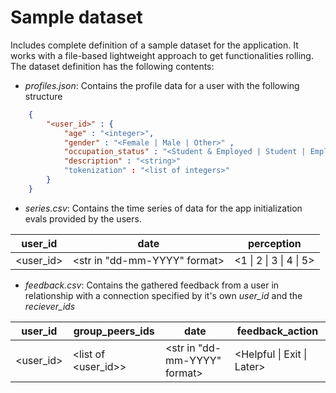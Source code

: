 # Sample dataset

Includes complete definition of a sample dataset for the application. It works with a file-based lightweight approach to get functionalities rolling.  
The dataset definition has the following contents:
* _profiles.json_: Contains the profile data for a user with the following structure

```json
    {
        "<user_id>" : {
            "age" : "<integer>",
            "gender" : "<Female | Male | Other>" ,
            "occupation_status" : "<Student & Employed | Student | Employed | Unemployed>",
            "description" : "<string>"
            "tokenization" : "<list of integers>"
        }
    }
```

* _series.csv_: Contains the time series of data for the app initialization evals provided by the users.

| **user_id**   | **date**                         | perception            |
|-----------|------------------------------|-----------------------|
| <user_id> | <str in "dd-mm-YYYY" format> | <1 \| 2 \| 3 \| 4 \| 5>

* _feedback.csv_: Contains the gathered feedback from a user in relationship with a connection specified by it's own _user_id_ and the _reciever_ids_

| **user_id** | **group_peers_ids**    | **date**                 | feedback_action |
|-------------|---------------------|---------------------------------|--|
| <user_id>   | <list of <user_id>> | <str in "dd-mm-YYYY" format> | <Helpful \| Exit \| Later> |
